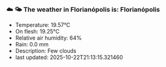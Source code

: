 ### ☁️ 🌤️  The weather in Florianópolis is: Florianópolis

- Temperature: 19.57°C
- On flesh: 19.25°C
- Relative air humidity: 64%
- Rain: 0.0 mm
- Description: Few clouds
- last updated: 2025-10-22T21:13:15.321460
